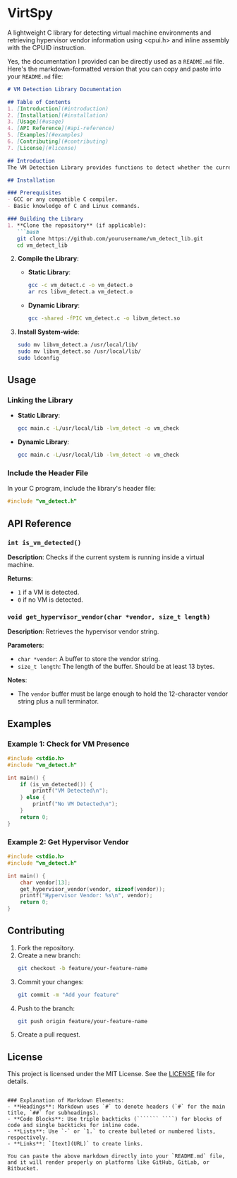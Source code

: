 # VirtSpy
A lightweight C library for detecting virtual machine environments and retrieving hypervisor vendor information using &lt;cpui.h> and inline assembly with the CPUID instruction.

Yes, the documentation I provided can be directly used as a `README.md` file. Here's the markdown-formatted version that you can copy and paste into your `README.md` file:

```markdown
# VM Detection Library Documentation

## Table of Contents
1. [Introduction](#introduction)
2. [Installation](#installation)
3. [Usage](#usage)
4. [API Reference](#api-reference)
5. [Examples](#examples)
6. [Contributing](#contributing)
7. [License](#license)

## Introduction
The VM Detection Library provides functions to detect whether the current system is running inside a virtual machine and retrieve the hypervisor vendor information. This library uses inline assembly to execute the `CPUID` instruction and analyze the results.

## Installation

### Prerequisites
- GCC or any compatible C compiler.
- Basic knowledge of C and Linux commands.

### Building the Library
1. **Clone the repository** (if applicable):
   ```bash
   git clone https://github.com/yourusername/vm_detect_lib.git
   cd vm_detect_lib
   ```

2. **Compile the Library**:
   - **Static Library**:
     ```bash
     gcc -c vm_detect.c -o vm_detect.o
     ar rcs libvm_detect.a vm_detect.o
     ```

   - **Dynamic Library**:
     ```bash
     gcc -shared -fPIC vm_detect.c -o libvm_detect.so
     ```

3. **Install System-wide**:
   ```bash
   sudo mv libvm_detect.a /usr/local/lib/
   sudo mv libvm_detect.so /usr/local/lib/
   sudo ldconfig
   ```

## Usage

### Linking the Library
- **Static Library**:
  ```bash
  gcc main.c -L/usr/local/lib -lvm_detect -o vm_check
  ```

- **Dynamic Library**:
  ```bash
  gcc main.c -L/usr/local/lib -lvm_detect -o vm_check
  ```

### Include the Header File
In your C program, include the library's header file:
```c
#include "vm_detect.h"
```

## API Reference

### `int is_vm_detected()`
**Description**: Checks if the current system is running inside a virtual machine.

**Returns**:
- `1` if a VM is detected.
- `0` if no VM is detected.

### `void get_hypervisor_vendor(char *vendor, size_t length)`
**Description**: Retrieves the hypervisor vendor string.

**Parameters**:
- `char *vendor`: A buffer to store the vendor string.
- `size_t length`: The length of the buffer. Should be at least 13 bytes.

**Notes**:
- The `vendor` buffer must be large enough to hold the 12-character vendor string plus a null terminator.

## Examples

### Example 1: Check for VM Presence
```c
#include <stdio.h>
#include "vm_detect.h"

int main() {
    if (is_vm_detected()) {
        printf("VM Detected\n");
    } else {
        printf("No VM Detected\n");
    }
    return 0;
}
```

### Example 2: Get Hypervisor Vendor
```c
#include <stdio.h>
#include "vm_detect.h"

int main() {
    char vendor[13];
    get_hypervisor_vendor(vendor, sizeof(vendor));
    printf("Hypervisor Vendor: %s\n", vendor);
    return 0;
}
```

## Contributing
1. Fork the repository.
2. Create a new branch:
   ```bash
   git checkout -b feature/your-feature-name
   ```
3. Commit your changes:
   ```bash
   git commit -m "Add your feature"
   ```
4. Push to the branch:
   ```bash
   git push origin feature/your-feature-name
   ```
5. Create a pull request.

## License
This project is licensed under the MIT License. See the [LICENSE](LICENSE) file for details.
```

### Explanation of Markdown Elements:
- **Headings**: Markdown uses `#` to denote headers (`#` for the main title, `##` for subheadings).
- **Code Blocks**: Use triple backticks (``````` ````) for blocks of code and single backticks for inline code.
- **Lists**: Use `-` or `1.` to create bulleted or numbered lists, respectively.
- **Links**: `[text](URL)` to create links.

You can paste the above markdown directly into your `README.md` file, and it will render properly on platforms like GitHub, GitLab, or Bitbucket.
